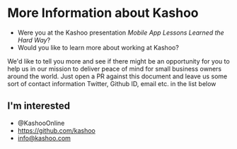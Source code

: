 # More Information about Kashoo #
* Were you at the Kashoo presentation _Mobile App Lessons Learned the Hard Way_? 
* Would you like to learn more about working at Kashoo?

We'd like to tell you more and see if there might be an opportunity for you to help us in our mission to deliver peace of mind for small business owners around the world. Just open a PR against this document and leave us some sort of contact information Twitter, Github ID, email etc. in the list below

## I'm interested ##
* @KashooOnline
* https://github.com/kashoo
* info@kashoo.com
